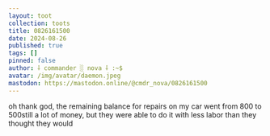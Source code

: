 ```yaml
---
layout: toot
collection: toots
title: 0826161500
date: 2024-08-26
published: true
tags: []
pinned: false
author: ⸸ commander ░ nova ⸸ :~$
avatar: /img/avatar/daemon.jpeg
mastodon: https://mastodon.online/@cmdr_nova/0826161500
---
```


oh thank god, the remaining balance for repairs on my car went from 800 to 500still a lot of money, but they were able to do it with less labor than they thought they would
